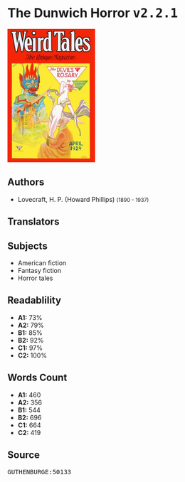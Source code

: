 # The Dunwich Horror <kbd>v2.2.1</kbd>

![](./cover.medium.jpg "")

## Authors


 - Lovecraft, H. P. (Howard Phillips) <small>(1890 - 1937)</small>

## Translators



## Subjects


 - American fiction
 - Fantasy fiction
 - Horror tales

## Readablility


 - **A1:** 73%
 - **A2:** 79%
 - **B1:** 85%
 - **B2:** 92%
 - **C1:** 97%
 - **C2:** 100%

## Words Count


 - **A1:** 460
 - **A2:** 356
 - **B1:** 544
 - **B2:** 696
 - **C1:** 664
 - **C2:** 419

## Source


<kbd>GUTHENBURGE:50133</kbd>
